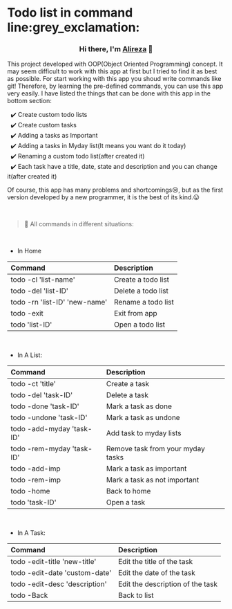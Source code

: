 <h1 align="left">
Todo list in command line:grey_exclamation:
</h1> 

<h3 align="center">
Hi there, I'm <a href="https://github.com/alireza12prom" rel="noreferrer">Alireza</a> 👋
</h3>

<p>
This project developed with OOP(Object Oriented Programming) concept. It may seem difficult to work with this app at first but
I tried to find it as best as possible. 
For start working with this app you shoud write commands like git! Therefore, by learning the pre-defined commands, 
you can use this app very easily. I have listed the things that can be done with this app in the bottom section:
  
 &nbsp; :heavy_check_mark: Create custom todo lists <br>
 &nbsp; :heavy_check_mark: Create custom tasks <br>
 &nbsp; :heavy_check_mark: Adding a tasks as Important <br>
 &nbsp; :heavy_check_mark: Adding a tasks in Myday list(It means you want do it today) <br>
 &nbsp; :heavy_check_mark: Renaming a custom todo list(after created it) <br>
 &nbsp; :heavy_check_mark: Each task have a title, date, state and description and you can change it(after created it) <br>


Of course, this app has many problems and shortcomings:cry:, but as the first version developed by a new programmer, it is the best of its kind.:stuck_out_tongue:
</p>



<br>

> :closed_book: All commands in different situations:
<br>

- In Home

| Command               | Description        |
| :------------------   | :----------------  |
| todo -cl  'list-name' | Create a todo list |
| todo -del  'list-ID'  | Delete a todo list |
| todo -rn  'list-ID' 'new-name' | Rename a todo list |
| todo -exit            | Exit from app |
| todo 'list-ID'        | Open a todo list |
<br>

- In A List:

| Command                   | Description         |
| :-----------------------  | :-----------------  |
| todo -ct 'title'          | Create a task       |
| todo -del 'task-ID'       | Delete a task       |
| todo -done 'task-ID'      | Mark a task as done |
| todo -undone 'task-ID'    | Mark a task as undone|
| todo -add-myday 'task-ID' | Add task to myday lists|
| todo -rem-myday 'task-ID' | Remove task from your myday tasks |
| todo -add-imp             | Mark a task as important |
| todo -rem-imp             | Mark a task as not important |
| todo -home                | Back to home |
| todo 'task-ID'            | Open a task |    
<br>                                         
                             
- In A Task: 

| Command                       | Description        |
| :--------------------------   | :----------------  |
| todo -edit-title 'new-title'  | Edit the title of the task |
| todo -edit-date 'custom-date' | Edit the date of the task |
| todo -edit-desc 'description' |Edit the description of the task |
| todo -Back                    | Back to list |
                  
    
       
            
         

                              
        
